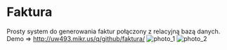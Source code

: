 # Faktura
Prosty system do generowania faktur połączony z relacyjną bazą danych.
Demo => http://uw493.mikr.us/q/github/faktura/
![photo_1](http://uw493.mikr.us/fakturka.png)
![photo_2](http://uw493.mikr.us/powiazania.png)
